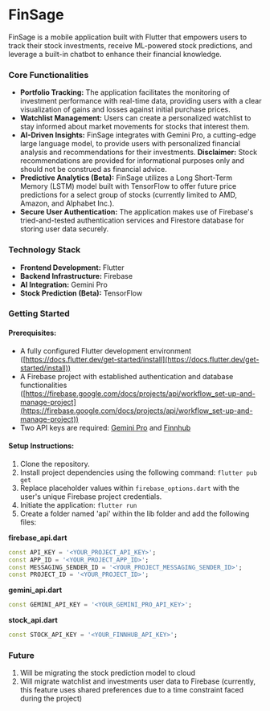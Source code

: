 # **FinSage**

FinSage is a mobile application built with Flutter that empowers users to track their stock investments, receive ML-powered stock predictions, and leverage a built-in chatbot to enhance their financial knowledge. 

### Core Functionalities

* **Portfolio Tracking:** The application facilitates the monitoring of investment performance with real-time data, providing users with a clear visualization of gains and losses against initial purchase prices.
* **Watchlist Management:** Users can create a personalized watchlist to stay informed about market movements for stocks that interest them.
* **AI-Driven Insights:** FinSage integrates with Gemini Pro, a cutting-edge large language model, to provide users with personalized financial analysis and recommendations for their investments. **Disclaimer:** Stock recommendations are provided for informational purposes only and should not be construed as financial advice.
* **Predictive Analytics (Beta):** FinSage utilizes a Long Short-Term Memory (LSTM) model built with TensorFlow to offer future price predictions for a select group of stocks (currently limited to AMD, Amazon, and Alphabet Inc.).
* **Secure User Authentication:** The application makes use of Firebase's tried-and-tested authentication services and Firestore database for storing user data securely.

### Technology Stack

* **Frontend Development:** Flutter
* **Backend Infrastructure:** Firebase
* **AI Integration:** Gemini Pro
* **Stock Prediction (Beta):** TensorFlow

### Getting Started

#### **Prerequisites:**

* A fully configured Flutter development environment ([https://docs.flutter.dev/get-started/install](https://docs.flutter.dev/get-started/install))
* A Firebase project with established authentication and database functionalities ([https://firebase.google.com/docs/projects/api/workflow_set-up-and-manage-project](https://firebase.google.com/docs/projects/api/workflow_set-up-and-manage-project))
* Two API keys are required: [Gemini Pro](https://ai.google.dev/?gad_source=1&gclid=EAIaIQobChMIg4qq-IePhQMVfRiDAx0XogyKEAAYASAAEgJZ_fD_BwE) and [Finnhub](https://finnhub.io/register)

#### **Setup Instructions:**

1. Clone the repository.
2. Install project dependencies using the following command: ```flutter pub get```
3. Replace placeholder values within `firebase_options.dart` with the user's unique Firebase project credentials.
4. Initiate the application: ```flutter run```
5. Create a folder named 'api' within the lib folder and add the following files:

**firebase_api.dart**
```dart
const API_KEY = '<YOUR_PROJECT_API_KEY>';
const APP_ID = '<YOUR_PROJECT_APP_ID>';
const MESSAGING_SENDER_ID = '<YOUR_PROJECT_MESSAGING_SENDER_ID>';
const PROJECT_ID = '<YOUR_PROJECT_ID>';
```

**gemini_api.dart**
```dart
const GEMINI_API_KEY = '<YOUR_GEMINI_PRO_API_KEY>';
```
**stock_api.dart**
```dart
const STOCK_API_KEY = '<YOUR_FINNHUB_API_KEY>';
```

### **Future**
1. Will be migrating the stock prediction model to cloud
2. Will migrate watchlist and investments user data to Firebase (currently, this feature uses shared preferences due to a time constraint faced during the project)
